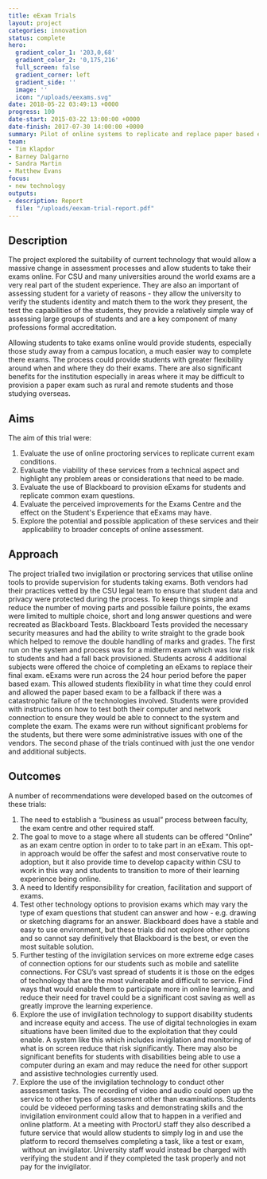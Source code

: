 ```yaml
---
title: eExam Trials
layout: project
categories: innovation
status: complete
hero:
  gradient_color_1: '203,0,68'
  gradient_color_2: '0,175,216'
  full_screen: false
  gradient_corner: left
  gradient_side: ''
  image: ''
  icon: "/uploads/eexams.svg"
date: 2018-05-22 03:49:13 +0000
progress: 100
date-start: 2015-03-22 13:00:00 +0000
date-finish: 2017-07-30 14:00:00 +0000
summary: Pilot of online systems to replicate and replace paper based exams.
team:
- Tim Klapdor
- Barney Dalgarno
- Sandra Martin
- Matthew Evans
focus:
- new technology
outputs:
- description: Report
  file: "/uploads/eexam-trial-report.pdf"
---
```

## **Description**

The project explored the suitability of current technology that would allow a massive change in assessment processes and allow students to take their exams online. For CSU and many universities around the world exams are a very real part of the student experience. They are also an important of assessing student for a variety of reasons - they allow the university to verify the students identity and match them to the work they present, the test the capabilities of the students, they provide a relatively simple way of assessing large groups of students and are a key component of many professions formal accreditation.

Allowing students to take exams online would provide students, especially those study away from a campus location, a much easier way to complete there exams. The process could provide students with greater flexibility around when and where they do their exams. There are also significant benefits for the institution especially in areas where it may be difficult to provision a paper exam such as rural and remote students and those studying overseas.

## **Aims**

The aim of this trial were:

1. Evaluate the use of online proctoring services to replicate current exam conditions.
2. Evaluate the viability of these services from a technical aspect and highlight any problem areas or considerations that need to be made.
3. Evaluate the use of Blackboard to provision eExams for students and replicate common exam questions.
4. Evaluate the perceived improvements for the Exams Centre and the effect on the Student's Experience that eExams may have.
5. Explore the potential and possible application of these services and their  applicability to broader concepts of online assessment.

## **Approach**

The project trialled two invigilation or proctoring services that utilise online tools to provide supervision for students taking exams. Both vendors had their practices vetted by the CSU legal team to ensure that student data and privacy were protected during the process. To keep things simple and reduce the number of moving parts and possible failure points, the exams were limited to multiple choice, short and long answer questions and were recreated as Blackboard Tests. Blackboard Tests provided the necessary security measures and had the ability to write straight to the grade book which helped to remove the double handling of marks and grades. The first run on the system and process was for a midterm exam which was low risk to students and had a fall back provisioned. Students across 4 additional subjects were offered the choice of completing an eExams to replace their final exam. eExams were run across the 24 hour period before the paper based exam. This allowed students flexibility in what time they could enrol and allowed the paper based exam to be a fallback if there was a catastrophic failure of the technologies involved. Students were provided with instructions on how to test both their computer and network connection to ensure they would be able to connect to the system and complete the exam. The exams were run without significant problems for the students, but there were some administrative issues with one of the vendors. The second phase of the trials continued with just the one vendor and additional subjects.  

## **Outcomes**

A number of recommendations were developed based on the outcomes of these trials:

1. The need to establish a “business as usual” process between faculty, the exam centre and other required staff.
2. The goal to move to a stage where all students can be offered “Online” as an exam centre option in order to to take part in an eExam. This opt-in approach would be offer the safest and most conservative route to adoption, but it also provide time to develop capacity within CSU to work in this way and students to transition to more of their learning experience being online.
3. A need to Identify responsibility for creation, facilitation and support of exams.
4. Test other technology options to provision exams which may vary the type of exam questions that student can answer and how - e.g. drawing or sketching diagrams for an answer. Blackboard does have a stable and easy to use environment, but these trials did not explore other options and so cannot say definitively that Blackboard is the best, or even the most suitable solution.
5. Further testing of the invigilation services on more extreme edge cases of connection options for our students such as mobile and satellite connections. For CSU’s vast spread of students it is those on the edges of technology that are the most vulnerable and difficult to service. Find ways that would enable them to participate more in online learning, and reduce their need for travel could be a significant cost saving as well as greatly improve the learning experience.  
6. Explore the use of invigilation technology to support disability students and increase equity and access. The use of digital technologies in exam situations have been limited due to the exploitation that they could enable. A system like this which includes invigilation and monitoring of what is on screen reduce that risk significantly. There may also be significant benefits for students with disabilities being able to use a computer during an exam and may reduce the need for other support and assistive technologies currently used.
7. Explore the use of the invigilation technology to conduct other assessment tasks. The recording of video and audio could open up the service to other types of assessment other than examinations. Students could be videoed performing tasks and demonstrating skills and the invigilation environment could allow that to happen in a verified and online platform. At a meeting with ProctorU staff they also described a future service that would allow students to simply log in and use the platform to record themselves completing a task, like a test or exam,  without an invigilator. University staff would instead be charged with  verifying the student and if they completed the task properly and not pay for the invigilator.

